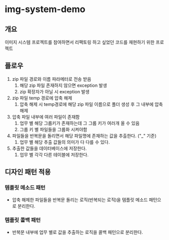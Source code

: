 # img-system-demo

## 개요
이미지 시스템 프로젝트를 참여하면서 리팩토링 하고 싶었던 코드를 재현하기 위한 프로젝트

## 플로우
1. zip 파일 경로와 이름 파라메터로 전송 받음
    1. 해당 zip 파일 존재하지 않으면 exception 발생
    2. zip 확장자가 아닐 시 exception 발생
2. zip 파일 temp 경로에 압축 해제
   1. 압축 해제 시 temp경로에 해당 zip 파일 이름으로 폴더 생성 후 그 내부에 압축 해제
3. 압축 파일 내부에 여러 파일이 존재함 
   1. 업무 별 해당 그룹키가 존재하는데 그 그룹 키가 여러개 올 수 있음
   2. 그룹 키 별 파일들을 그룹화 시켜야함
4. 파일들을 반복문을 돌리면서 해당 파일명에 존재하는 값을 추출한다. ("_" 기준)
    1. 업무 별 해당 추출 값들의 의미가 다 다를 수 있다.
5. 추출한 값들을 데이터베이스에 저장한다.
    1. 업무 별 각각 다른 테이블에 저장한다.

## 디자인 패턴 적용
### 템플릿 메소드 패턴
- 압축 해제한 파일들을 반복문 돌리는 로직(반복되는 로직)을 템플릿 메소드 패턴으로 분리한다.

### 템플릿 콜백 패턴
- 반복문 내부에 업무 별로 값을 추출하는 로직을 콜백 패턴으로 분리한다.